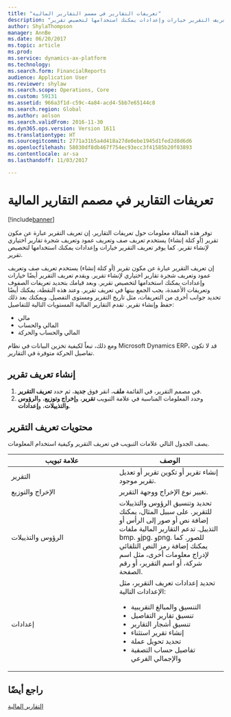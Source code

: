```yaml
---
title: "تعريفات التقارير في مصمم التقارير المالية"
description: "توفر هذه المقالة معلومات حول تعريفات التقارير. إن تعريف التقرير عبارة عن مكون تقرير (أو كتلة إنشاء) يستخدم تعريف صف وتعريف عمود وتعريف شجرة تقارير اختياري لإنشاء تقرير. كما يوفر تعريف التقرير خيارات وإعدادات يمكنك استخدامها لتخصيص تقرير."
author: ShylaThompson
manager: AnnBe
ms.date: 06/20/2017
ms.topic: article
ms.prod: 
ms.service: dynamics-ax-platform
ms.technology: 
ms.search.form: FinancialReports
audience: Application User
ms.reviewer: shylaw
ms.search.scope: Operations, Core
ms.custom: 59131
ms.assetid: 966a3f1d-c59c-4a84-acd4-5bb7e65144c8
ms.search.region: Global
ms.author: aolson
ms.search.validFrom: 2016-11-30
ms.dyn365.ops.version: Version 1611
ms.translationtype: HT
ms.sourcegitcommit: 2771a31b5a4d418a27de0ebe1945d1fed2d8d6d6
ms.openlocfilehash: 58030df8db467f754ec93ecc3f41585b20f03893
ms.contentlocale: ar-sa
ms.lasthandoff: 11/03/2017

---
```


# <a name="report-definitions-in-financial-report-designer"></a>تعريفات التقارير في مصمم التقارير المالية

[!include[banner](../includes/banner.md)]


توفر هذه المقالة معلومات حول تعريفات التقارير. إن تعريف التقرير عبارة عن مكون تقرير (أو كتلة إنشاء) يستخدم تعريف صف وتعريف عمود وتعريف شجرة تقارير اختياري لإنشاء تقرير. كما يوفر تعريف التقرير خيارات وإعدادات يمكنك استخدامها لتخصيص تقرير. 

إن تعريف التقرير عبارة عن مكون تقرير (أو كتلة إنشاء) يستخدم تعريف صف وتعريف عمود وتعريف شجرة تقارير اختياري لإنشاء تقرير. ويقدم تعريف التقرير أيضًا خيارات وإعدادات يمكنك استخدامها لتخصيص تقرير. وبعد قيامك بتحديد تعريفات الصفوف وتعريفات الأعمدة، يجب الجمع بينها في تعريف تقرير. وعند هذه النقطة، يمكنك أيضًا تحديد جوانب أخرى من التعريفات، مثل تاريخ التقرير ومستوى التفصيل. ويمكنك بعد ذلك حفظ وإنشاء تقرير. تقدم التقارير المالية المستويات التالية للتفاصيل:

-   مالي
-   المالي والحساب
-   المالي والحساب والحركة

ومع ذلك، تبعاً لكيفية تخزين البيانات في نظام Microsoft Dynamics ERP، قد لا تكون تفاصيل الحركة متوفرة في التقارير.

## <a name="create-a-report-definition"></a>إنشاء تعريف تقرير
1.  في مصمم التقرير، في القائمة **ملف**، انقر فوق **جديد**، ثم حدد **تعريف التقرير**.
2.  وحدد المعلومات المناسبة في علامة التبويب **تقرير**، و**إخراج وتوزيع**، و**الرؤوس والتذييلات**، و**إعدادات**.

## <a name="contents-of-a-report-definition"></a>محتويات تعريف التقرير
يصف الجدول التالي علامات التبويب في تعريف التقرير وكيفية استخدام المعلومات.

<table>
<colgroup>
<col width="50%" />
<col width="50%" />
</colgroup>
<thead>
<tr class="header">
<th>علامة تبويب</th>
<th>الوصف</th>
</tr>
</thead>
<tbody>
<tr class="odd">
<td>التقرير</td>
<td>إنشاء تقرير أو تكوين تقرير أو تعديل تقرير موجود.</td>
</tr>
<tr class="even">
<td>الإخراج والتوزيع</td>
<td>تغيير نوع الإخراج ووجهة التقرير.</td>
</tr>
<tr class="odd">
<td>الرؤوس والتذييلات</td>
<td>تحديد وتنسيق الرؤوس والتذييلات للتقرير. على سبيل المثال، يمكنك إضافة نص أو صور إلى الرأس أو التذييل. تدعم التقارير المالية ملفات bmp. وjpg. وpng. للصور. كما يمكنك إضافة رمز النص التلقائي لإدراج معلومات أخرى، مثل اسم شركة، أو اسم التقرير، أو رقم الصفحة.</td>
</tr>
<tr class="even">
<td>إعدادات</td>
<td>تحديد إعدادات تعريف التقرير، مثل الإعدادات التالية:
<ul>
<li>التنسيق والمبالغ التقريبية</li>
<li>تنسيق تقارير التفاصيل</li>
<li>تنسيق أشجار التقارير</li>
<li>إنشاء تقرير استثناء</li>
<li>تحديد تحويل عملة</li>
<li>تفاصيل حساب التصفية والإجمالي الفرعي</li>
</ul></td>
</tr>
</tbody>
</table>



<a name="see-also"></a>راجع أيضًا
--------

[التقارير المالية](financial-reporting-intro.md)




